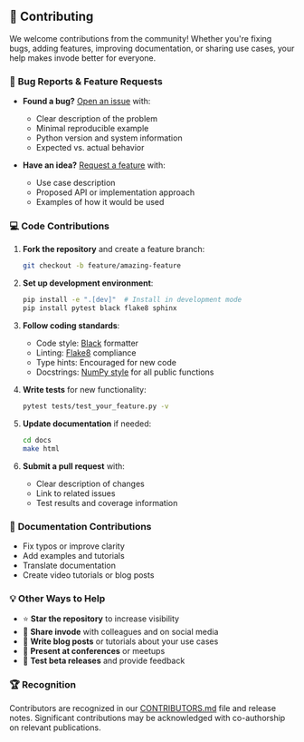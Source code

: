 
## 🤝 Contributing

We welcome contributions from the community! Whether you're fixing bugs, adding features, improving documentation, or sharing use cases, your help makes invode better for everyone.

### 🐛 **Bug Reports & Feature Requests**
- **Found a bug?** [Open an issue](https://github.com/RaunakDey/invode/issues) with:
  - Clear description of the problem
  - Minimal reproducible example
  - Python version and system information
  - Expected vs. actual behavior

- **Have an idea?** [Request a feature](https://github.com/RaunakDey/invode/issues) with:
  - Use case description
  - Proposed API or implementation approach
  - Examples of how it would be used

### 💻 **Code Contributions**

1. **Fork the repository** and create a feature branch:
   ```bash
   git checkout -b feature/amazing-feature
   ```

2. **Set up development environment**:
   ```bash
   pip install -e ".[dev]"  # Install in development mode
   pip install pytest black flake8 sphinx
   ```

3. **Follow coding standards**:
   - Code style: [Black](https://github.com/psf/black) formatter
   - Linting: [Flake8](https://flake8.pycqa.org/) compliance
   - Type hints: Encouraged for new code
   - Docstrings: [NumPy style](https://numpydoc.readthedocs.io/) for all public functions

4. **Write tests** for new functionality:
   ```bash
   pytest tests/test_your_feature.py -v
   ```

5. **Update documentation** if needed:
   ```bash
   cd docs
   make html
   ```

6. **Submit a pull request** with:
   - Clear description of changes
   - Link to related issues
   - Test results and coverage information

### 📖 **Documentation Contributions**
- Fix typos or improve clarity
- Add examples and tutorials
- Translate documentation
- Create video tutorials or blog posts

### 💡 **Other Ways to Help**
- ⭐ **Star the repository** to increase visibility
- 📢 **Share invode** with colleagues and on social media
- 📝 **Write blog posts** or tutorials about your use cases
- 🎤 **Present at conferences** or meetups
- 🧪 **Test beta releases** and provide feedback



### 🏆 **Recognition**
Contributors are recognized in our [CONTRIBUTORS.md](CONTRIBUTORS.md) file and release notes. Significant contributions may be acknowledged with co-authorship on relevant publications.